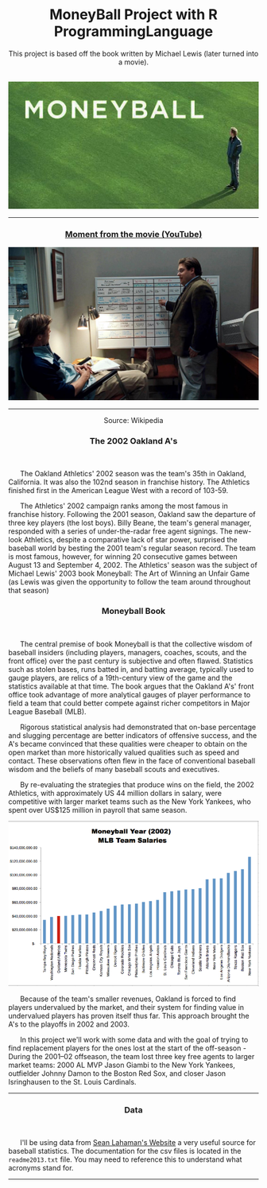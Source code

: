 <h1 align="center">MoneyBall Project with R ProgrammingLanguage</h1>

<div align="center">This project is based off the book written by Michael Lewis (later turned into a movie).</div>

<br>

<p align="center">
  <img src=Images/moneyball_title.jpg>
</p>

----------------------------------------------------------------------------------------------------------------------------------------

<div align="center">
   <h3><a href='https://www.youtube.com/watch?v=yGf6LNWY9AI'>Moment from the movie (YouTube)</a></h3>
</div>

<p align="center">
  <img src=Images/Moneyball.jpg>
</p>

----------------------------------------------------------------------------------------------------------------------------------------

<div align="center">Source: Wikipedia</div>

<h3 align="center">The 2002 Oakland A's</h3>

<br>

&nbsp;&nbsp;&nbsp;&nbsp;&nbsp;&nbsp;The Oakland Athletics' 2002 season was the team's 35th in Oakland, California. It was also the 102nd season in franchise history. The Athletics finished first in the American League West with a record of 103-59.</br>

&nbsp;&nbsp;&nbsp;&nbsp;&nbsp;&nbsp;The Athletics' 2002 campaign ranks among the most famous in franchise history. Following the 2001 season, Oakland saw the departure of three key players (the lost boys). Billy Beane, the team's general manager, responded with a series of under-the-radar free agent signings. The new-look Athletics, despite a comparative lack of star power, surprised the baseball world by besting the 2001 team's regular season record. The team is most famous, however, for winning 20 consecutive games between August 13 and September 4, 2002. The Athletics' season was the subject of Michael Lewis' 2003 book Moneyball: The Art of Winning an Unfair Game (as Lewis was given the opportunity to follow the team around throughout that season)

<h3 align="center">Moneyball Book</h3>

<br>

&nbsp;&nbsp;&nbsp;&nbsp;&nbsp;&nbsp;The central premise of book Moneyball is that the collective wisdom of baseball insiders (including players, managers, coaches, scouts, and the front office) over the past century is subjective and often flawed. Statistics such as stolen bases, runs batted in, and batting average, typically used to gauge players, are relics of a 19th-century view of the game and the statistics available at that time. The book argues that the Oakland A's' front office took advantage of more analytical gauges of player performance to field a team that could better compete against richer competitors in Major League Baseball (MLB).

&nbsp;&nbsp;&nbsp;&nbsp;&nbsp;&nbsp;Rigorous statistical analysis had demonstrated that on-base percentage and slugging percentage are better indicators of offensive success, and the A's became convinced that these qualities were cheaper to obtain on the open market than more historically valued qualities such as speed and contact. These observations often flew in the face of conventional baseball wisdom and the beliefs of many baseball scouts and executives.

&nbsp;&nbsp;&nbsp;&nbsp;&nbsp;&nbsp;By re-evaluating the strategies that produce wins on the field, the 2002 Athletics, with approximately US 44 million dollars in salary, were competitive with larger market teams such as the New York Yankees, who spent over US$125 million in payroll that same season.


<p align="center">
  <img src=Images/salary.png>
</p>


&nbsp;&nbsp;&nbsp;&nbsp;&nbsp;&nbsp;Because of the team's smaller revenues, Oakland is forced to find players undervalued by the market, and their system for finding value in undervalued players has proven itself thus far. This approach brought the A's to the playoffs in 2002 and 2003.

&nbsp;&nbsp;&nbsp;&nbsp;&nbsp;&nbsp;In this project we'll work with some data and with the goal of trying to find replacement players for the ones lost at the start of the off-season - During the 2001–02 offseason, the team lost three key free agents to larger market teams: 2000 AL MVP Jason Giambi to the New York Yankees, outfielder Johnny Damon to the Boston Red Sox, and closer Jason Isringhausen to the St. Louis Cardinals.

----------------------------------------------------------------------------------------------------------------------------------------

<h3 align="center">Data</h3>

<br>

&nbsp;&nbsp;&nbsp;&nbsp;&nbsp;&nbsp;I'll be using data from [Sean Lahaman's Website](http://www.seanlahman.com/baseball-archive/statistics/) a very useful source for baseball statistics. The documentation for the csv files is located in the `readme2013.txt` file. You may need to reference this to understand what acronyms stand for.

----------------------------------------------------------------------------------------------------------------------------------------


